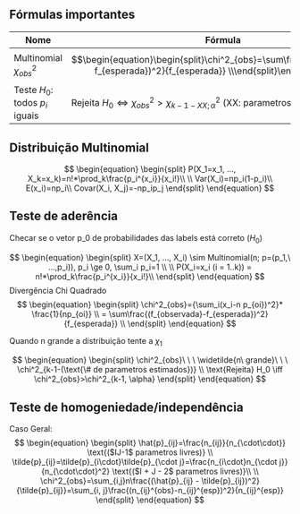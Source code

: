 ## Fórmulas importantes

| Nome                            | Fórmula                                                                                                                           |
| ------------------------------- | --------------------------------------------------------------------------------------------------------------------------------- |
| Multinomial $\chi^2_{obs}$      | $$\begin{equation}\begin{split}\chi^2_{obs}=\sum\frac{(f_{observada}-f_{esperada})^2}{f_{esperada}} \\\end{split}\end{equation}$$ |
| Teste $H_0$: todos $p_i$ iguais | Rejeita $H_0 \iff \chi^2_{obs} > \chi^2_{k-1-XX;\alpha}$ (XX: parametros estimados)                                               |

## Distribuição Multinomial
$$
\begin{equation}
\begin{split}
P(X_1=x_1, ..., X_k=x_k)=n!*\prod_k\frac{p_i^{x_i}}{x_i!}\\
\\
Var(X_i)=np_i(1-p_i)\\
E(x_i)=np_i\\
Covar(X_i, X_j)=-np_ip_j
\end{split}
\end{equation}
$$

## Teste de aderência
Checar se o vetor p_0 de probabilidades das labels está correto ($H_0$)

$$
\begin{equation}
\begin{split}
X=(X_1, ..., X_i) \sim Multinomial(n; p=(p_1,\ ...,p_i)), p_i \ge 0, \sum_i p_i=1 \\
\\
P(X_i=x_i (i = 1..k)) = n!*\prod_k\frac{p_i^{x_i}}{x_i!}\\
\end{split}
\end{equation}
$$
Divergência Chi Quadrado
$$
\begin{equation}
\begin{split}
\chi^2_{obs}={\sum_i(x_i-n p_{oi})^2}* \frac{1}{np_{oi}} \\
= \sum\frac{(f_{observada}-f_{esperada})^2}{f_{esperada}} \\
\end{split}
\end{equation}
$$

Quando n grande a distribuição tente a $\chi_1$

$$
\begin{equation}
\begin{split}
\chi^2_{obs}\ \ \ \widetilde{n\ grande}\ \ \ \chi^2_{k-1-(\text{\# de parametros estimados})} \\
\text{Rejeita} H_0 \iff \chi^2_{obs}>\chi^2_{k-1, \alpha}
\end{split}
\end{equation}
$$


## Teste de homogeniedade/independência
Caso Geral:
$$
\begin{equation}
\begin{split}
\hat{p}_{ij}=\frac{n_{ij}}{n_{\cdot\cdot}} \text{($IJ-1$ parametros livres)}
\\
\tilde{p}_{ij}=\tilde{p}_{i\cdot}\tilde{p}_{\cdot j}=\frac{n_{i\cdot}n_{\cdot j}}{n_{\cdot\cdot}^2} \text{($I + J - 2$ parametros livres)}\\
\\
\chi^2_{obs}=\sum_{i,j}n\frac{(\hat{p}_{ij} - \tilde{p}_{ij})^2}{\tilde{p}_{ij}}=\sum_{i, j}\frac{(n_{ij}^{obs}-n_{ij}^{esp})^2}{n_{ij}^{esp}}
\end{split}
\end{equation}
$$